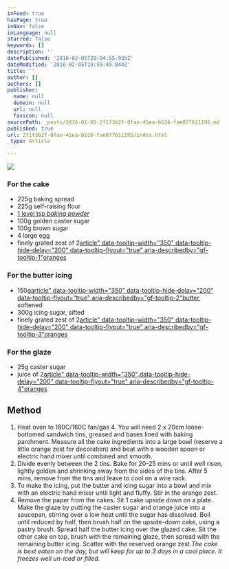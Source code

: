 ```yaml
---
inFeed: true
hasPage: true
inNav: false
inLanguage: null
starred: false
keywords: []
description: ''
datePublished: '2016-02-05T20:04:55.935Z'
dateModified: '2016-02-05T19:59:49.044Z'
title: ''
author: []
authors: []
publisher:
  name: null
  domain: null
  url: null
  favicon: null
sourcePath: _posts/2016-02-05-2f1f3b2f-0fae-45ea-b526-fae077611195.md
published: true
url: 2f1f3b2f-0fae-45ea-b526-fae077611195/index.html
_type: Article

---
```

![](https://the-grid-user-content.s3-us-west-2.amazonaws.com/6e48c7c6-7d3f-4bcd-8136-9776518b2a38.jpg)

### For the cake

* 225g baking spread
* 225g self-raising flour
* [1 level tsp _baking powder_][0]
* 100g golden caster sugar
* 100g brown sugar
* 4 large egg
* finely grated zest of 2[article" data-tooltip-width="350" data-tooltip-hide-delay="200" data-tooltip-flyout="true" aria-describedby="gf-tooltip-1"oranges][1]

### For the butter icing

* 150g[article" data-tooltip-width="350" data-tooltip-hide-delay="200" data-tooltip-flyout="true" aria-describedby="gf-tooltip-2"butter][2], softened
* 300g icing sugar, sifted
* finely grated zest of 2[article" data-tooltip-width="350" data-tooltip-hide-delay="200" data-tooltip-flyout="true" aria-describedby="gf-tooltip-3"oranges][1]

### For the glaze

* 25g caster sugar
* juice of 2[article" data-tooltip-width="350" data-tooltip-hide-delay="200" data-tooltip-flyout="true" aria-describedby="gf-tooltip-4"oranges][1]

## Method

1. Heat oven to 180C/160C fan/gas 4\. You will need 2 x 20cm loose-bottomed sandwich tins, greased and bases lined with baking parchment. Measure all the cake ingredients into a large bowl (reserve a little orange zest for decoration) and beat with a wooden spoon or electric hand mixer until combined and smooth.
2. Divide evenly between the 2 tins. Bake for 20-25 mins or until well risen, lightly golden and shrinking away from the sides of the tins. After 5 mins, remove from the tins and leave to cool on a wire rack.
3. To make the icing, put the butter and icing sugar into a bowl and mix with an electric hand mixer until light and fluffy. Stir in the orange zest.
4. Remove the paper from the cakes. Sit 1 cake upside down on a plate. Make the glaze by putting the caster sugar and orange juice into a saucepan, stirring over a low heat until the sugar has dissolved. Boil until reduced by half, then brush half on the upside-down cake, using a pastry brush. Spread half the butter icing over the glazed cake. Sit the other cake on top, brush with the remaining glaze, then spread with the remaining butter icing. Scatter with the reserved orange zest._The cake is best eaten on the day, but will keep for up to 3 days in a cool place. It freezes well un-iced or filled._

[0]: null
[1]: http://www.bbcgoodfood.com/glossary/orange
[2]: http://www.bbcgoodfood.com/glossary/butter